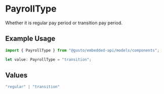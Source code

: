 # PayrollType

Whether it is regular pay period or transition pay period.

## Example Usage

```typescript
import { PayrollType } from "@gusto/embedded-api/models/components";

let value: PayrollType = "transition";
```

## Values

```typescript
"regular" | "transition"
```